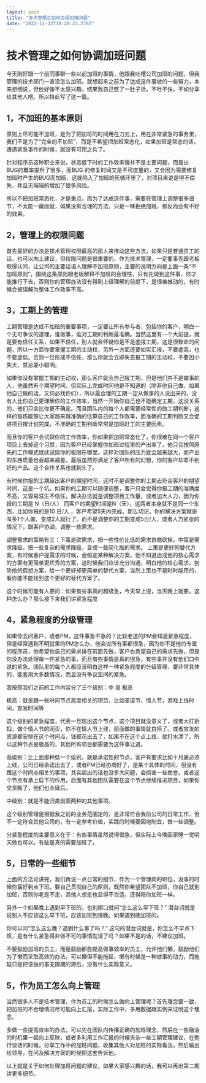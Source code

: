 ```yaml
---
layout: post
title: "技术管理之如何协调加班问题"
date: "2022-11-22T10:20:23.276Z"
---
```

技术管理之如何协调加班问题
=============

今天刚好跟一个前同事聊一些以前加班的事情，他跟我吐槽公司加班的问题，但我管理的技术部门一直没怎么加班。就想起来之前为了达成这件事做的一些努力，本来想细说，但他好像不太感兴趣，结果我自己憋了一肚子话，不吐不快，不如分享给其他人吧。所以特此写了这一篇。

**1，不加班的基本原则**
--------------

原则上尽可能不加班，是为了把加班的时间用在刀刃上，用在非常紧急的事务里，我们不是为了“完全的不加班”，而是不希望把加班常态化，如果加班是常态的话，遭遇紧急事件的时候，就没有可用之兵了。

针对程序员这种职业来说，状态低下时的工作效率慢并不是主要问题，而是出BUG的概率提升了很多，而BUG 的修复时间又是不可度量的，又会因为需要修复加班时产生的BUG而加班，这就陷入了加班的死循环里了，对项目来说是得不偿失，并且无端端的增加了很多风险。

所以不把加班常态化，才是重点。而为了达成这件事，需要在管理上调整很多细节，不太能一蹴而就，如果没有合理的方法，只是一味拒绝加班，那反而会有不好的效果。

2，管理上的权限问题
----------

首先最好的办法是技术管理权限最高的那人来推动这些方法，如果只是普通员工的话，也可以向上建议，但权限问题是很重要的，作为技术管理，一定要事先跟老板取得认同，让公司的主要话语人理解不加班原则，主要的说明方向是上面一条“不加班原则”，围绕这条原则跟老板解释不加班的合理性，只有先做到这件事，你才能推行下去，否则你的管理办法没有得到上级理解的前提下，是很难推动的，有时候会被误解为整体工作效率不高。

3，工期上的管理
--------

工期管理是达成不加班的重要事项，一定要让所有参与者，包括你的客户，明白一个无可争议的道理，谁做事，谁对工期的判断最准确。当然这里有一个大前提，就是要有信任关系，如果不信任，别人就会怀疑你是不是虚报工期，这是很致命的问题，所以一方面你要掌握工期的主动权，另外一方面还要如实汇报，不要虚高，也不要虚低。否则一旦形成不信任，那么你就会立即失去报工期的主动权，不要因小失大，禁忌耍小聪明。

如果你没有掌握工期的主动权，那么客户就会自己报工期，但是他们并不是做事的人，他虽然有个期望时间，但实际上完成时间他是不知道的（除非他自己做，如果他自己做的话，又何必找你们），所以最合理的工期一定从做事的人说出来的，没有人比你自己更理解你的工作效率，当然一开始你自己也不能确定工期，这没关系的，他们只会比你更不确定。而且团队内的每个人都需要经常性的做工期判断，这样的锻炼能够让大家越来越准确的估算自己的工作效率，而准确的工期判断又会促进项目按计划完成，不准确的工期判断常常是加班赶工的主要因素。

而且你的客户会试探你的工作效率，你如果把加班常态化了，你很难在同一个客户项目上去掉这个习惯，因为客户已经掌握你加班过程里的产出率了，他只会按照原先的工作模式继续试探你的极限在哪里。这样对团队的压力就会越来越大，而产出的东西质量也会越来越差，最后虽然你满足了客户所有的幻想，你的客户却拿不到好的产品。这个合作关系也就到头了。

有时候你报的工期超出客户的期望时间，这时不是调整你的工期去符合客户的期望时间，这是一个坑，如果你的工期可以随便调整，客户只会觉得你报工期的准确度不高，又容易滋生不信任，解决办法就是调整项目工作量，或者加大人力，因为你报的工期是 N（日/人） 而客户的期望时间是N（天），这两者本身就不是同一个东西，比如你报的是10 日/人 ，客户希望5天内完成。那么切记，你的解决方案就是叫多1个人做，变成2人就行了。而不是调整你的工期变成5日/人，或者人力紧张的情况下，跟客户协调，调整一些需求。

调整需求的策略有三：下策是砍需求，把一些性价比低的需求协商砍掉。中策是需求降级，把一些复杂的需求降级，变成一些简化版的需求。 上策是更好的替代方案，有时候客户提需求的时候，会假定某种解决方案，他不知道达成他的核心需求的方案有更简单更优秀的方案，这时候我们应该充分沟通，明白他的核心需求，刨除他的假想方案，给一个更好却更简单的替代方案，当然上策也不是时时能用的，看你能不能找到这个更好的替代方案了。

这个时候可能有人要问：如果有些事真的超级急，今天早上提，当天晚上就要。这种怎么办？那么接下来我们讲紧急程度

4，紧急程度的分级管理
-----------

如果你去问客户，或者PM，这件事急不急的？比较老道的PM会知道紧急程度，但是经常遇到不明就里的PM怎么办，他会说所有事都很急，因为你不是他的专属的程序员，他希望他自己的需求排在前面先做，客户也希望自己的需求先做，但是你没办法处理每一件紧急的事，而且有些事情是真的很急，有些事并没有他们口中说的紧急。团队里的每个人都应该明白这样一种紧急程度的分级管理，要非常具体的，能套用大多数情况，而且没有争议空间的紧急。

我按照我们之前的工作内容分了三个级别：中 高 极高 

极高：就是跟一些时间节点高度相关的项目，比如圣诞节，情人节，游戏上线时间，宣发时间等

这个级别的紧急程度，代表一旦超出这个节点，这个项目就没意义了，或者大打折扣，做个情人节的网页，你不在情人节上线，前面做的事情就白搭了。或者宣发的资源都安排在这个时间点，钱都花出去了，如果不在这个点上线，就打水漂了。所以这种节点是极高的，其他所有项目都需要为这件事让道。

高级别：比上面那种低一个级别，就是承诺性的节点，客户有要求比如十月底必须上线，公司已经承诺出去了，或者PM已经协商好了，是某个具体的时间，但没有跟这个时间点相关的事项，其实超出的话也没多大问题，会损害一些商誉。或者这个节点有承上启下的作用，后面有其他团队需要在这个节点继续推进项目，如果你交货晚了，他们也会延后。

中级别：就是不能归类前面两种的其他事项。

这个级别管理是根据我之前的业务范围定的，是非常符合我前公司的日常工作，但不一定符合其他公司的，有一定参考价值，实践的时候要因地制宜，做一些调整。

分紧急程度的主要意义在于：有些事情虽然说得很急，但实际上今晚回家睡一觉明天做也可以。有些是真的需要加班了。

5，日常的一些细节
---------

上面的方法论讲完，我们再说一点日常的细节，作为一个管理岗的职位，没事的时候你最好到点下班，要自己贯彻自己的原则，既然你希望团队不加班，你自己就别加班，否则你老是不走，其他人想走也显得不合适，还得陪你加班一样。

另外一个如果晚上遇到早下班的，也别顺口就问“怎么这么早下班？” 潜台词就是说别人不应该这么早下班，应该加班到很晚。如果遇到晚加班的。

你可以问“怎么这么晚？遇到什么事了吗？” 这句的潜台词就是，你怎么不早点下班，是有什么紧急得非做不可的事情耽误了吗？如果不是的话，不建议加班。

不要鼓励加班的员工，而是鼓励那些提高做事效率的员工，允许他们懒，鼓励他们为了懒而采取高效的办法。可以懒但不能拖延，懒有时候是一种做事的动力，而拖延只是把该做的事无限期的滞后，没有什么实际意义。

5，作为员工怎么向上管理
------------

当然很多人不是技术管理，作为员工的时候怎么做向上管理呢？首先理念要一致，把加班的不合理情况尽可能向上汇报，实际工作中，多用数据跟实例来证明这个理念。

多做一些提高效率的办法，可以先在团队内传播正确的加班理念，然后在一些融洽的时机里一起向上反映，或者多利用工作汇报的时候夹杂一些工期管理建议，在例行谈话的时候，分享工作中的加班问题，收集其他人对加班的实际看法，然后输出给领导，在问及解决方案的时候把这套告诉他。

以上就是关于如何处理加班问题的建议，如果大家感兴趣的话，我可以再出第二期讲更多细节。